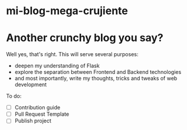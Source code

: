 # mi-blog-mega-crujiente

# Another crunchy blog you say?
Well yes, that's right. This will serve several purposes:
- deepen my understanding of Flask
- explore the separation between Frontend and Backend technologies
- and most importantly, write my thoughts, tricks and tweaks of web development


To do:
- [ ] Contribution guide
- [ ] Pull Request Template
- [ ] Publish project
